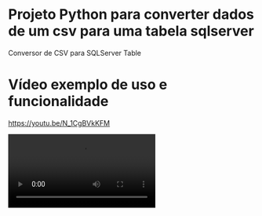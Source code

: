 # Projeto Python para converter dados de um csv para uma tabela sqlserver
Conversor de CSV para SQLServer Table

# Vídeo exemplo de uso e funcionalidade
https://youtu.be/N_1CgBVkKFM

<video src="https://youtu.be/N_1CgBVkKFM"></video>
